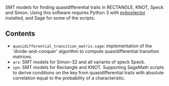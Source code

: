 SMT models for finding quasidifferential trails in RECTANGLE, KNOT, Speck and Simon.
Using this software requires Python 3 with [pyboolector](https://boolector.github.io/) installed, and Sage for some of the scripts.

## Contents

- `quasidifferential_transition_matrix.sage`: implementation of the 'divide-and-conquer' algorithm to compute quasidifferential transition matrices.
- `arx`: SMT models for Simon-32 and all variants of speck Speck.
- `spn`: SMT models for Rectangle and KNOT. Supporting SageMath scripts to derive conditions on the key from quasidifferential trails with absolute correlation equal to the probability of a characteristic.
